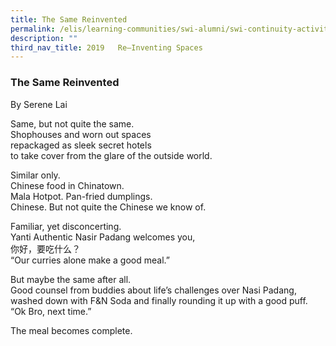 ```yaml
---
title: The Same Reinvented
permalink: /elis/learning-communities/swi-alumni/swi-continuity-activities/the-same-reinvented/
description: ""
third_nav_title: 2019   Re–Inventing Spaces
---
```


### The Same Reinvented


By Serene Lai

Same, but not quite the same. <br>
Shophouses and worn out spaces <br>
repackaged as sleek secret hotels<br>
to take cover from the glare of the outside world.

Similar only. <br>
Chinese food in Chinatown. <br>
Mala Hotpot. Pan-fried dumplings. <br>
Chinese. But not quite the Chinese we know of.

Familiar, yet disconcerting. <br>
Yanti Authentic Nasir Padang welcomes you, <br>
你好，要吃什么？ <br>
“Our curries alone make a good meal.”

But maybe the same after all. <br>
Good counsel from buddies about life’s challenges over Nasi Padang, <br>
washed down with F&N Soda and finally rounding it up with a good puff. <br>
“Ok Bro, next time.”

The meal becomes complete.